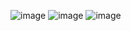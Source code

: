 
![image](https://user-images.githubusercontent.com/76782946/153767258-9e4bca9a-7c7a-4e4d-bd09-a33dac60dcb1.png)
![image](https://user-images.githubusercontent.com/76782946/153767299-79406048-2af0-4354-92b2-281d318d4d65.png)
![image](https://user-images.githubusercontent.com/76782946/153767388-a500b531-10f5-4351-8651-f466df79d8b0.png)

